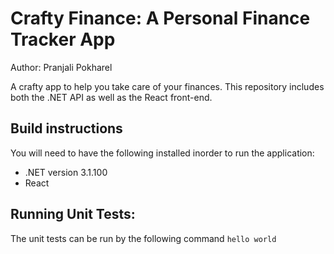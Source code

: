 
# Crafty Finance: A Personal Finance Tracker App

Author: Pranjali Pokharel

A crafty app to help you take care of your finances. This repository includes both the .NET API as well as the React front-end.

## Build instructions
You will need to have the following installed inorder to run the application: 
- .NET version 3.1.100
- React

## Running Unit Tests:

The unit tests can be run by the following command `hello world`

